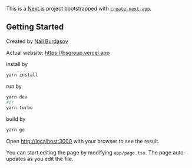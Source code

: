 This is a [Next.js](https://nextjs.org/) project bootstrapped with [`create-next-app`](https://github.com/vercel/next.js/tree/canary/packages/create-next-app).

## Getting Started

Created by [Nail Burdasov](https://t.me/astrajah)

Actual website: https://bsgroup.vercel.app

install by

```bash
yarn install
```

run by

```bash
yarn dev
#or
yarn turbo
```

build by

```bash
yarn go
```

Open [http://localhost:3000](http://localhost:3000) with your browser to see the result.

You can start editing the page by modifying `app/page.tsx`. The page auto-updates as you edit the file.

